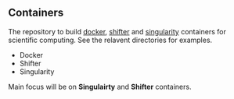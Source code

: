 
## Containers

The repository to build [docker](https://www.docker.com/), [shifter](https://shifter.readthedocs.io/en/latest/) and [singularity](https://sylabs.io/singularity/) containers for scientific computing. See the relavent directories for examples.


- Docker
- Shifter
- Singularity


Main focus will be on **Singulairty** and **Shifter** containers.
